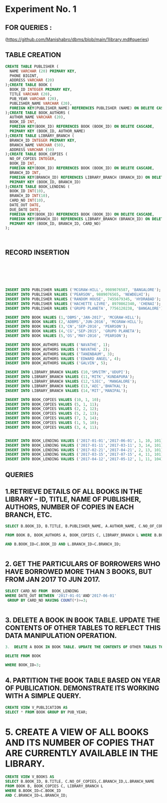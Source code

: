 # Experiment No. 1

## FOR QUERIES :
(https://github.com/Manishabro/dbms/blob/main/1library.md#queries)


## TABLE CREATION 

```sql
CREATE TABLE PUBLISHER (
  NAME VARCHAR (20) PRIMARY KEY,
  PHONE BIGINT,
  ADDRESS VARCHAR (20)
);CREATE TABLE BOOK (
  BOOK_ID INTEGER PRIMARY KEY,
  TITLE VARCHAR (20),
  PUB_YEAR VARCHAR (20),
  PUBLISHER_NAME VARCHAR (20),
  FOREIGN KEY(PUBLISHER_NAME) REFERENCES PUBLISHER (NAME) ON DELETE CASCADE
);CREATE TABLE BOOK_AUTHORS (
  AUTHOR_NAME VARCHAR (20),
  BOOK_ID INT,
  FOREIGN KEY(BOOK_ID) REFERENCES BOOK (BOOK_ID) ON DELETE CASCADE,
  PRIMARY KEY (BOOK_ID, AUTHOR_NAME)
);CREATE TABLE LIBRARY_BRANCH (
  BRANCH_ID INTEGER PRIMARY KEY,
  BRANCH_NAME VARCHAR (50),
  ADDRESS VARCHAR (50)
);CREATE TABLE BOOK_COPIES (
  NO_OF_COPIES INTEGER,
  BOOK_ID INT,
  FOREIGN KEY(BOOK_ID) REFERENCES BOOK (BOOK_ID) ON DELETE CASCADE,
  BRANCH_ID INT,
  FOREIGN KEY(BRANCH_ID) REFERENCES LIBRARY_BRANCH (BRANCH_ID) ON DELETE CASCADE,
  PRIMARY KEY (BOOK_ID, BRANCH_ID)
);CREATE TABLE BOOK_LENDING (
  BOOK_ID INT(10),
  BRANCH_ID INT(10),
  CARD_NO INT(10),
  DATE_OUT DATE,
  DUE_DATE DATE,
  FOREIGN KEY(BOOK_ID) REFERENCES BOOK (BOOK_ID) ON DELETE CASCADE,
  FOREIGN KEY(BRANCH_ID) REFERENCES LIBRARY_BRANCH (BRANCH_ID) ON DELETE CASCADE,
  PRIMARY KEY (BOOK_ID, BRANCH_ID, CARD_NO)
);




```

##  RECORD INSERTION 

```sql






INSERT INTO PUBLISHER VALUES ('MCGRAW-HILL', 9989076587, 'BANGALORE');
INSERT INTO PUBLISHER VALUES ('PEARSON', 9889076565, 'NEWDELHI');
INSERT INTO PUBLISHER VALUES ('RANDOM HOUSE', 7455679345, 'HYDRABAD');
INSERT INTO PUBLISHER VALUES ('HACHETTE LIVRE', 8970862340, 'CHENAI');
INSERT INTO PUBLISHER VALUES ('GRUPO PLANETA', 7756120238, 'BANGALORE');

INSERT INTO BOOK VALUES (1,'DBMS','JAN-2017', 'MCGRAW-HILL'); 
INSERT INTO BOOK VALUES (2,'ADBMS','JUN-2016', 'MCGRAW-HILL'); 
INSERT INTO BOOK VALUES (3,'CN','SEP-2016', 'PEARSON');
INSERT INTO BOOK VALUES (4,'CG','SEP-2015', 'GRUPO PLANETA'); 
INSERT INTO BOOK VALUES (5,'OS','MAY-2016', 'PEARSON');

INSERT INTO BOOK_AUTHORS VALUES ('NAVATHE', 1); 
INSERT INTO BOOK_AUTHORS VALUES ('NAVATHE', 2);
INSERT INTO BOOK_AUTHORS VALUES ('TANENBAUM', 3); 
INSERT INTO BOOK_AUTHORS VALUES ('EDWARD ANGEL', 4); 
INSERT INTO BOOK_AUTHORS VALUES ('GALVIN', 5);

INSERT INTO LIBRARY_BRANCH VALUES (10,'SMVITM','UDUPI');
INSERT INTO LIBRARY_BRANCH VALUES (11,'MITK','KUNDAPURA');
INSERT INTO LIBRARY_BRANCH VALUES (12,'SJEC', 'MANGALORE');
INSERT INTO LIBRARY_BRANCH VALUES (13,'AEC','BHATKAL');
INSERT INTO LIBRARY_BRANCH VALUES (14,'MIT','MANIPAL');

INSERT INTO BOOK_COPIES VALUES (10, 1, 10);
INSERT INTO BOOK_COPIES VALUES (5, 1, 11);
INSERT INTO BOOK_COPIES VALUES (2, 2, 12);
INSERT INTO BOOK_COPIES VALUES (5, 2, 13);
INSERT INTO BOOK_COPIES VALUES (7, 3, 14);
INSERT INTO BOOK_COPIES VALUES (1, 5, 10);
INSERT INTO BOOK_COPIES VALUES (3, 4, 11);


INSERT INTO BOOK_LENDING VALUES ('2017-01-01','2017-06-01', 1, 10, 101);
INSERT INTO BOOK_LENDING VALUES ('2017-01-11','2017-03-11', 3, 14, 101);
INSERT INTO BOOK_LENDING VALUES ('2017-02-21','2017-04-21', 2, 13, 101);
INSERT INTO BOOK_LENDING VALUES ('2017-03-15','2017-07-15', 4, 11, 101);
INSERT INTO BOOK_LENDING VALUES ('2017-04-12','2017-05-12', 1, 11, 104);


```

## QUERIES




## 1.RETRIEVE DETAILS OF ALL BOOKS IN THE LIBRARY – ID, TITLE, NAME OF PUBLISHER, AUTHORS, NUMBER OF COPIES IN EACH BRANCH, ETC.
   
```sql
SELECT B.BOOK_ID, B.TITLE, B.PUBLISHER_NAME, A.AUTHOR_NAME, C.NO_OF_COPIES, C.BRANCH_ID

FROM BOOK B, BOOK_AUTHORS A, BOOK_COPIES C, LIBRARY_BRANCH L WHERE B.BOOK_ID=A.BOOK_ID

AND B.BOOK_ID=C.BOOK_ID AND L.BRANCH_ID=C.BRANCH_ID;



```

## 2.	GET THE PARTICULARS OF BORROWERS WHO HAVE BORROWED MORE THAN 3 BOOKS, BUT FROM JAN 2017 TO JUN 2017.
   
```sql
SELECT CARD_NO FROM  BOOK_LENDING
WHERE DATE_OUT BETWEEN '2017-01-01'AND'2017-06-01'
 GROUP BY CARD_NO HAVING COUNT(*)>=3;



```


## 3.	DELETE A BOOK IN BOOK TABLE. UPDATE THE CONTENTS OF OTHER TABLES TO REFLECT THIS DATA MANIPULATION OPERATION.


```sql
3.	DELETE A BOOK IN BOOK TABLE. UPDATE THE CONTENTS OF OTHER TABLES TO REFLECT THIS DATA MANIPULATION OPERATION.

DELETE FROM BOOK

WHERE BOOK_ID=3;

```

## 4.	PARTITION THE BOOK TABLE BASED ON YEAR OF PUBLICATION. DEMONSTRATE ITS WORKING WITH A SIMPLE QUERY.
   
```sql
CREATE VIEW V_PUBLICATION AS
SELECT * FROM BOOK GROUP BY PUB_YEAR;
```
# 5.	CREATE A VIEW OF ALL BOOKS AND ITS NUMBER OF COPIES THAT ARE CURRENTLY AVAILABLE IN THE LIBRARY.
```sql
CREATE VIEW V_BOOKS AS
SELECT B.BOOK_ID, B.TITLE, C.NO_OF_COPIES,C.BRANCH_ID,L.BRANCH_NAME
FROM BOOK B, BOOK_COPIES C, LIBRARY_BRANCH L
WHERE B.BOOK_ID=C.BOOK_ID
AND C.BRANCH_ID=L.BRANCH_ID;

```
